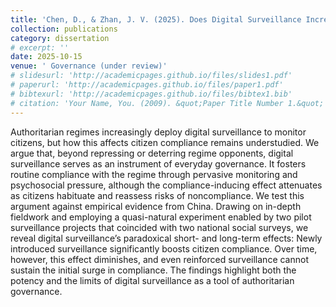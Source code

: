 ```yaml
---
title: 'Chen, D., & Zhan, J. V. (2025). Does Digital Surveillance Increase Citizen Compliance? Evidence from China.'
collection: publications
category: dissertation
# excerpt: ''
date: 2025-10-15
venue: ' Governance (under review)'
# slidesurl: 'http://academicpages.github.io/files/slides1.pdf'
# paperurl: 'http://academicpages.github.io/files/paper1.pdf'
# bibtexurl: 'http://academicpages.github.io/files/bibtex1.bib'
# citation: 'Your Name, You. (2009). &quot;Paper Title Number 1.&quot; <i>Journal 1</i>. 1(1).'
---
```


Authoritarian regimes increasingly deploy digital surveillance to monitor citizens, but how this affects citizen compliance remains understudied. We argue that, beyond repressing or deterring regime opponents, digital surveillance serves as an instrument of everyday governance. It fosters routine compliance with the regime through pervasive monitoring and psychosocial pressure, although the compliance-inducing effect attenuates as citizens habituate and reassess risks of noncompliance. We test this argument against empirical evidence from China. Drawing on in-depth fieldwork and employing a quasi-natural experiment enabled by two pilot surveillance projects that coincided with two national social surveys, we reveal digital surveillance’s paradoxical short- and long-term effects: Newly introduced surveillance significantly boosts citizen compliance. Over time, however, this effect diminishes, and even reinforced surveillance cannot sustain the initial surge in compliance. The findings highlight both the potency and the limits of digital surveillance as a tool of authoritarian governance.
